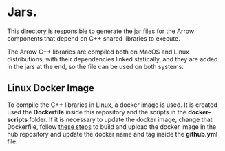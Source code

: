 <!--
Licensed to the Apache Software Foundation (ASF) under one
or more contributor license agreements.  See the NOTICE file
distributed with this work for additional information
regarding copyright ownership.  The ASF licenses this file
to you under the Apache License, Version 2.0 (the
"License"); you may not use this file except in compliance
with the License.  You may obtain a copy of the License at

http://www.apache.org/licenses/LICENSE-2.0

Unless required by applicable law or agreed to in writing, software
distributed under the License is distributed on an "AS IS" BASIS,
WITHOUT WARRANTIES OR CONDITIONS OF ANY KIND, either express or implied.
See the License for the specific language governing permissions and
limitations under the License.
-->

# Jars.

This directory is responsible to generate the jar files for the Arrow components that depend on C++ shared libraries to execute.

The Arrow C++ libraries are compiled both on MacOS and Linux distributions, with their dependencies linked statically, and they are added
in the jars at the end, so the file can be used on both systems.

## Linux Docker Image
To compile the C++ libraries in Linux, a docker image is used. It is created used the **Dockerfile** inside this repository and the scripts in
the **docker-scripts** folder. If it is necessary to update the docker image, change that Dockerfile, follow [these steps](https://docs.docker.com/docker-hub/repos/) to build and upload the docker image in the hub repository and update the docker name and tag inside the **github.yml** file.